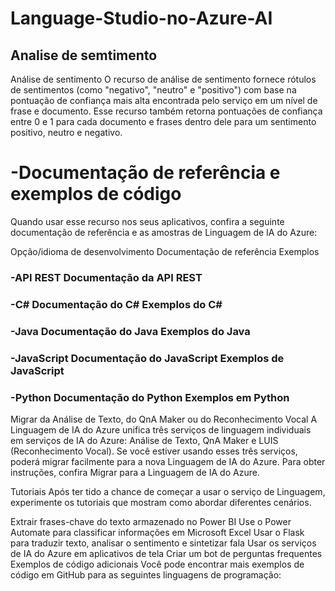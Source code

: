 # Language-Studio-no-Azure-AI
##  Analise de semtimento

Análise de sentimento
O recurso de análise de sentimento fornece rótulos de sentimentos (como "negativo", "neutro" e "positivo") com base na pontuação de confiança mais alta encontrada pelo serviço em um nível de frase e documento. Esse recurso também retorna pontuações de confiança entre 0 e 1 para cada documento e frases dentro dele para um sentimento positivo, neutro e negativo.


# -Documentação de referência e exemplos de código
Quando usar esse recurso nos seus aplicativos, confira a seguinte documentação de referência e as amostras de Linguagem de IA do Azure:

Opção/idioma de desenvolvimento	Documentação de referência	Exemplos
### -API REST	Documentação da API REST	
### -C#	Documentação do C#	Exemplos do C#
### -Java	Documentação do Java	Exemplos do Java
### -JavaScript	Documentação do JavaScript	Exemplos de JavaScript
### -Python	Documentação do Python	Exemplos em Python


Migrar da Análise de Texto, do QnA Maker ou do Reconhecimento Vocal
A Linguagem de IA do Azure unifica três serviços de linguagem individuais em serviços de IA do Azure: Análise de Texto, QnA Maker e LUIS (Reconhecimento Vocal). Se você estiver usando esses três serviços, poderá migrar facilmente para a nova Linguagem de IA do Azure. Para obter instruções, confira Migrar para a Linguagem de IA do Azure.

Tutoriais
Após ter tido a chance de começar a usar o serviço de Linguagem, experimente os tutoriais que mostram como abordar diferentes cenários.

Extrair frases-chave do texto armazenado no Power BI
Use o Power Automate para classificar informações em Microsoft Excel
Usar o Flask para traduzir texto, analisar o sentimento e sintetizar fala
Usar os serviços de IA do Azure em aplicativos de tela
Criar um bot de perguntas frequentes
Exemplos de código adicionais
Você pode encontrar mais exemplos de código em GitHub para as seguintes linguagens de programação:
